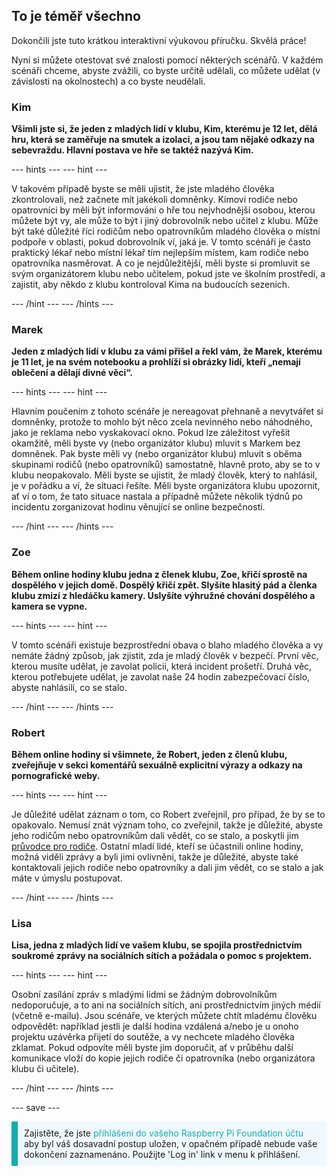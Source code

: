 ## To je téměř všechno

Dokončili jste tuto krátkou interaktivní výukovou příručku. Skvělá práce!

Nyní si můžete otestovat své znalosti pomocí některých scénářů. V každém scénáři chceme, abyste zvážili, co byste určitě udělali, co můžete udělat (v závislosti na okolnostech) a co byste neudělali.

### Kim

**Všimli jste si, že jeden z mladých lidí v klubu, Kim, kterému je 12 let, dělá hru, která se zaměřuje na smutek a izolaci, a jsou tam nějaké odkazy na sebevraždu. Hlavní postava ve hře se taktéž nazývá Kim.**

--- hints --- --- hint ---

V takovém případě byste se měli ujistit, že jste mladého člověka zkontrolovali, než začnete mít jakékoli domněnky. Kimovi rodiče nebo opatrovníci by měli být informováni o hře tou nejvhodnější osobou, kterou můžete být vy, ale může to být i jiný dobrovolník nebo učitel z klubu. Může být také důležité říci rodičům nebo opatrovníkům mladého člověka o místní podpoře v oblasti, pokud dobrovolník ví, jaká je. V tomto scénáři je často praktický lékař nebo místní lékař tím nejlepším místem, kam rodiče nebo opatrovníka nasměrovat. A co je nejdůležitější, měli byste si promluvit se svým organizátorem klubu nebo učitelem, pokud jste ve školním prostředí, a zajistit, aby někdo z klubu kontroloval Kima na budoucích sezeních.

--- /hint --- --- /hints ---

### Marek

**Jeden z mladých lidí v klubu za vámi přišel a řekl vám, že Marek, kterému je 11 let, je na svém notebooku a prohlíží si obrázky lidí, kteří „nemají oblečení a dělají divné věci“.**

--- hints --- --- hint ---

Hlavním poučením z tohoto scénáře je nereagovat přehnaně a nevytvářet si domněnky, protože to mohlo být něco zcela nevinného nebo náhodného, jako je reklama nebo vyskakovací okno. Pokud lze záležitost vyřešit okamžitě, měli byste vy (nebo organizátor klubu) mluvit s Markem bez domněnek. Pak byste měli vy (nebo organizátor klubu) mluvit s oběma skupinami rodičů (nebo opatrovníků) samostatně, hlavně proto, aby se to v klubu neopakovalo. Měli byste se ujistit, že mladý člověk, který to nahlásil, je v pořádku a ví, že situaci řešíte. Měli byste organizátora klubu upozornit, ať ví o tom, že tato situace nastala a případně můžete několik týdnů po incidentu zorganizovat hodinu věnující se online bezpečnosti.

--- /hint --- --- /hints ---

### Zoe

**Během online hodiny klubu jedna z členek klubu, Zoe, křičí sprostě na dospělého v jejich domě. Dospělý křičí zpět. Slyšíte hlasitý pád a členka klubu zmizí z hledáčku kamery. Uslyšíte výhružné chování dospělého a kamera se vypne.**

--- hints --- --- hint ---

V tomto scénáři existuje bezprostřední obava o blaho mladého člověka a vy nemáte žádný způsob, jak zjistit, zda je mladý člověk v bezpečí. První věc, kterou musíte udělat, je zavolat policii, která incident prošetří. Druhá věc, kterou potřebujete udělat, je zavolat naše 24 hodin zabezpečovací číslo, abyste nahlásili, co se stalo.

--- /hint --- --- /hints ---

### Robert

**Během online hodiny si všimnete, že Robert, jeden z členů klubu, zveřejňuje v sekci komentářů sexuálně explicitní výrazy a odkazy na pornografické weby.**

--- hints --- --- hint ---

Je důležité udělat záznam o tom, co Robert zveřejnil, pro případ, že by se to opakovalo. Nemusí znát význam toho, co zveřejnil, takže je důležité, abyste jeho rodičům nebo opatrovníkům dali vědět, co se stalo, a poskytli jim [průvodce pro rodiče](https://help.coderdojo.com/cdkb/s/article/Parents-guide-to-CoderDojo). Ostatní mladí lidé, kteří se účastnili online hodiny, možná viděli zprávy a byli jimi ovlivněni, takže je důležité, abyste také kontaktovali jejich rodiče nebo opatrovníky a dali jim vědět, co se stalo a jak máte v úmyslu postupovat.

--- /hint --- --- /hints ---
### Lisa

**Lisa, jedna z mladých lidí ve vašem klubu, se spojila prostřednictvím soukromé zprávy na sociálních sítích a požádala o pomoc s projektem.**

--- hints --- --- hint ---

Osobní zasílání zpráv s mladými lidmi se žádným dobrovolníkům nedoporučuje, a to ani na sociálních sítích, ani prostřednictvím jiných médií (včetně e-mailu). Jsou scénáře, ve kterých můžete chtít mladému člověku odpovědět: například jestli je další hodina vzdálená a/nebo je u onoho projektu uzávěrka přijetí do soutěže, a vy nechcete mladého člověka zklamat. Pokud odpovíte měli byste jim doporučit, ať v průběhu další komunikace vloží do kopie jejich rodiče či opatrovníka (nebo organizátora klubu či učitele).

--- /hint --- --- /hints ---

--- save ---

<p style="border-left: solid; border-width:10px; border-color: #0faeb0; background-color: aliceblue; padding: 10px;">
Zajistěte, že jste <span style="color: #0faeb0">přihlášeni do vašeho Raspberry Pi Foundation účtu</span> aby byl váš dosavadní postup uložen, v opačném případě nebude vaše dokončení zaznamenáno. Použijte 'Log in' link v menu k přihlášení.
</p>
